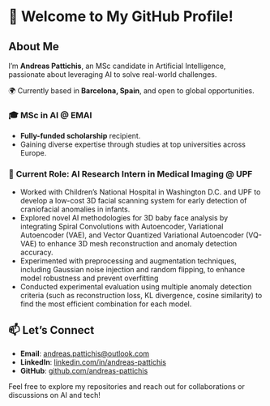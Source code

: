 # 👋 Welcome to My GitHub Profile!

## About Me  
I’m **Andreas Pattichis**, an MSc candidate in Artificial Intelligence, passionate about leveraging AI to solve real-world challenges.

🌍 Currently based in **Barcelona, Spain**, and open to global opportunities.  

### 🎓 **MSc in AI @ EMAI**  
- **Fully-funded scholarship** recipient.  
- Gaining diverse expertise through studies at top universities across Europe.

### 🚀 **Current Role: AI Research Intern in Medical Imaging @ UPF**  
- Worked with Children’s National Hospital in Washington D.C. and UPF to develop a low-cost 3D facial scanning system for early detection of craniofacial anomalies in infants.
- Explored novel AI methodologies for 3D baby face analysis by integrating Spiral Convolutions with Autoencoder, Variational Autoencoder (VAE), and Vector Quantized Variational Autoencoder (VQ-VAE) to enhance 3D mesh reconstruction and anomaly detection accuracy.
- Experimented with preprocessing and augmentation techniques, including Gaussian noise injection and random flipping, to enhance model robustness and prevent overfitting
- Conducted experimental evaluation using multiple anomaly detection criteria (such as reconstruction loss, KL divergence, cosine similarity) to find the most efficient combination for each model.

## 📫 Let’s Connect  
- **Email**: [andreas.pattichis@outlook.com](mailto:andreas.pattichis@outlook.com)  
- **LinkedIn**: [linkedin.com/in/andreas-pattichis](https://www.linkedin.com/in/andreas-pattichis)  
- **GitHub**: [github.com/andreas-pattichis](https://github.com/andreas-pattichis)  

Feel free to explore my repositories and reach out for collaborations or discussions on AI and tech!
